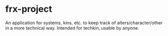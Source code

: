 # frx-project
An application for systems, kins, etc. to keep track of alters/character/other in a more technical way. Intended for techkin, usable by anyone.

